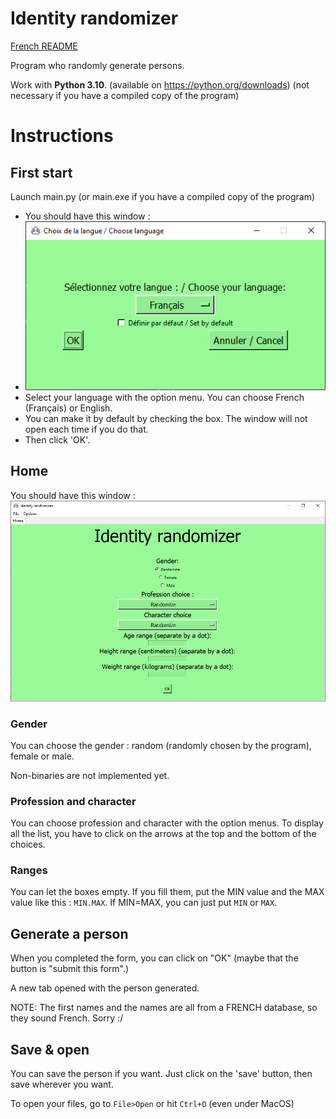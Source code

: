 # Identity randomizer
[French README](README_french.md)

Program who randomly generate persons.

Work with **Python 3.10**. (available on https://python.org/downloads) (not necessary if you have a compiled copy of the program)

# Instructions
## First start
Launch main.py (or main.exe if you have a compiled copy of the program)
* You should have this window : 
* ![](screenshots/select_language.png)
* Select your language with the option menu. You can choose French (Français) or English.
* You can make it by default by checking the box. The window will not open each time if you do that.
* Then click 'OK'.

## Home
You should have this window :
![](screenshots/HOME_english.png)

### Gender
You can choose the gender : random (randomly chosen by the program), female or male.

Non-binaries are not implemented yet.

### Profession and character
You can choose profession and character with the option menus. To display all the list, you have to click on the arrows at the top and the bottom of the choices.

### Ranges
You can let the boxes empty. If you fill them, put the MIN value and the MAX value like this : `MIN.MAX`. If MIN=MAX, you can just put `MIN` or `MAX`.

## Generate a person
When you completed the form, you can click on "OK" (maybe that the button is "submit this form".)

A new tab opened with the person generated.

NOTE: The first names and the names are all from a FRENCH database, so they sound French. Sorry :/

## Save & open
You can save the person if you want. Just click on the 'save' button, then save wherever you want.

To open your files, go to `File>Open` or hit `Ctrl+O` (even under MacOS)
